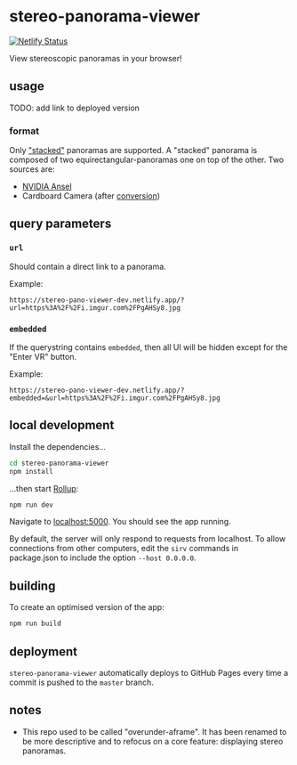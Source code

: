 # stereo-panorama-viewer

[![Netlify Status](https://api.netlify.com/api/v1/badges/7593898f-a7d9-4896-b275-1a1494290752/deploy-status)](https://app.netlify.com/sites/stereo-panorama-viewer/deploys)

View stereoscopic panoramas in your browser!

## usage

TODO: add link to deployed version

### format

Only ["stacked"](https://developers.google.com/vr/discover/360-degree-media#common_formats) panoramas are supported. A "stacked" panorama is composed of two equirectangular-panoramas one on top of the other. Two sources are:

- [NVIDIA Ansel](https://www.nvidia.com/en-us/geforce/geforce-experience/ansel/)
- Cardboard Camera (after [conversion](https://storage.googleapis.com/cardboard-camera-converter/index.html))

## query parameters

### `url`

Should contain a direct link to a panorama.

Example:

```
https://stereo-pano-viewer-dev.netlify.app/?url=https%3A%2F%2Fi.imgur.com%2FPgAHSy8.jpg
```

### `embedded`

If the querystring contains `embedded`, then all UI will be hidden except for the "Enter VR" button.

Example:

```
https://stereo-pano-viewer-dev.netlify.app/?embedded=&url=https%3A%2F%2Fi.imgur.com%2FPgAHSy8.jpg
```

## local development

Install the dependencies...

```bash
cd stereo-panorama-viewer
npm install
```

...then start [Rollup](https://rollupjs.org):

```bash
npm run dev
```

Navigate to [localhost:5000](http://localhost:5000). You should see the app running.

By default, the server will only respond to requests from localhost. To allow connections from other computers, edit the `sirv` commands in package.json to include the option `--host 0.0.0.0`.

## building

To create an optimised version of the app:

```bash
npm run build
```

## deployment

`stereo-panorama-viewer` automatically deploys to GitHub Pages every time a commit is pushed to the `master` branch.

## notes

- This repo used to be called "overunder-aframe". It has been renamed to be more
  descriptive and to refocus on a core feature: displaying stereo panoramas.
